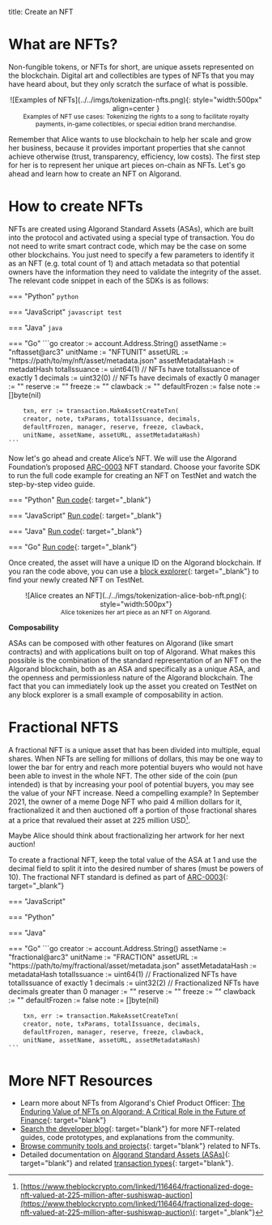 title: Create an NFT

# What are NFTs?

Non-fungible tokens, or NFTs for short, are unique assets represented on the blockchain. Digital art and collectibles are types of NFTs that you may have heard about, but they only scratch the surface of what is possible. 

<center>
![Examples of NFTs](../../imgs/tokenization-nfts.png){: style="width:500px" align=center }
<figcaption style="font-size:12px">Examples of NFT use cases: Tokenizing the rights to a song to facilitate royalty payments, in-game collectibles, or special edition brand merchandise.</figcaption>
</center>

Remember that Alice wants to use blockchain to help her scale and grow her business, because it provides important properties that she cannot achieve otherwise (trust, transparency, efficiency, low costs). The first step for her is to represent her unique art pieces on-chain as NFTs. Let's go ahead and learn how to create an NFT on Algorand.

# How to create NFTs
NFTs are created using Algorand Standard Assets (ASAs), which are built into the protocol and activated using a special type of transaction. You do not need to write smart contract code, which may be the case on some other blockchains. You just need to specify a few parameters to identify it as an NFT (e.g. total count of 1) and attach metadata so that potential owners have the information they need to validate the integrity of the asset. The relevant code snippet in each of the SDKs is as follows:

=== "Python"
    ```python
    ```

=== "JavaScript"
    ```javascript
	  test
    ```

=== "Java"
    ```java
    ```

=== "Go"
    ```go
    creator := account.Address.String()
	assetName := "nftasset@arc3"
	unitName := "NFTUNIT"
	assetURL := "https://path/to/my/nft/asset/metadata.json"
	assetMetadataHash := metadatHash
	totalIssuance := uint64(1)          // NFTs have totalIssuance of exactly 1
	decimals := uint32(0)               // NFTs have decimals of exactly 0
	manager := ""
	reserve := ""
	freeze := ""
	clawback := ""
	defaultFrozen := false
	note := []byte(nil)

    	txn, err := transaction.MakeAssetCreateTxn(
		creator, note, txParams, totalIssuance, decimals,
		defaultFrozen, manager, reserve, freeze, clawback,
		unitName, assetName, assetURL, assetMetadataHash)
    ```


Now let's go ahead and create Alice’s NFT. We will use the Algorand Foundation’s proposed [ARC-0003](https://github.com/algorandfoundation/ARCs/blob/main/ARCs/arc-0003.md) NFT standard. Choose your favorite SDK to run the full code example for creating an NFT on TestNet and watch the step-by-step video guide.

=== "Python"
    [Run code](https://replit.com/@Algorand/CreateNFT#main.py){: target="_blank"}

=== "JavaScript"
    [Run code](https://replit.com/@Algorand/CreateNFTJavaScript#index.js){: target="_blank"}

=== "Java"
    [Run code](https://replit.com/@Algorand/CreateNFTJava#Main.java){: target="_blank"}

=== "Go"
    [Run code](https://replit.com/@Algorand/CreateNFTGo#Main.go){: target="_blank"}

Once created, the asset will have a unique ID on the Algorand blockchain. If you ran the code above, you can use a [block explorer](../../../../ecosystem-projects/?tags=block-explorers){: target="_blank"} to find your newly created NFT on TestNet.

<center>
![Alice creates an NFT](../../imgs/tokenization-alice-bob-nft.png){: style="width:500px"}
<figcaption style="font-size:12px">Alice tokenizes her art piece as an NFT on Algorand.</figcaption>
</center>

**Composability**

ASAs can be composed with other features on Algorand (like smart contracts) and with applications built on top of Algorand. What makes this possible is the combination of the standard representation of an NFT on the Algorand blockchain, both as an ASA and specifically as a unique ASA, and the openness and permissionless nature of the Algorand blockchain. The fact that you can immediately look up the asset you created on TestNet on any block explorer is a small example of composability in action. 

# Fractional NFTS

A fractional NFT is a unique asset that has been divided into multiple, equal shares. When NFTs are selling for millions of dollars, this may be one way to lower the bar for entry and reach more potential buyers who would not have been able to invest in the whole NFT. The other side of the coin (pun intended) is that by increasing your pool of potential buyers, you may see the value of your NFT increase. Need a compelling example? In September 2021, the owner of a meme Doge NFT who paid 4 million dollars for it, fractionalized it and then auctioned off a portion of those fractional shares at a price that revalued their asset at 225 million USD[^1].

[^1]: [https://www.theblockcrypto.com/linked/116464/fractionalized-doge-nft-valued-at-225-million-after-sushiswap-auction](https://www.theblockcrypto.com/linked/116464/fractionalized-doge-nft-valued-at-225-million-after-sushiswap-auction){: target="_blank"}

Maybe Alice should think about fractionalizing her artwork for her next auction!
 
To create a fractional NFT, keep the total value of the ASA at 1 and use the decimal field to split it into the desired number of shares (must be powers of 10). The fractional NFT standard is defined as part of [ARC-0003](https://github.com/algorandfoundation/ARCs/blob/main/ARCs/arc-0003.md){: target="_blank"}

=== "JavaScript"
    ```
    ```

=== "Python"
    ```
    ```

=== "Java"
    ```
    ```

=== "Go"
    ```go
    creator := account.Address.String()
	assetName := "fractional@arc3"
	unitName := "FRACTION"
	assetURL := "https://path/to/my/fractional/asset/metadata.json"
	assetMetadataHash := metadataHash
	totalIssuance := uint64(1)          // Fractionalized NFTs have totalIssuance of exactly 1
	decimals := uint32(2)               // Fractionalized NFTs have decimals greater than 0
	manager := ""
	reserve := ""
	freeze := ""
	clawback := ""
	defaultFrozen := false
	note := []byte(nil)

    	txn, err := transaction.MakeAssetCreateTxn(
		creator, note, txParams, totalIssuance, decimals,
		defaultFrozen, manager, reserve, freeze, clawback,
		unitName, assetName, assetURL, assetMetadataHash)
    ```

# More NFT Resources

- Learn more about NFTs from Algorand's Chief Product Officer: [The Enduring Value of NFTs on Algorand: A Critical Role in the Future of Finance](https://www.algorand.com/resources/blog/the-enduring-value-of-nfts-on-algorand){: target="blank"}
- [Search the developer blog](../../../../blog/?query=nfts){: target="blank"} for more NFT-related guides, code prototypes, and explanations from the community.
- [Browse community tools and projects](../../../../ecosystem-projects/?tags=nfts){: target="blank"} related to NFTs.
- Detailed documentation on [Algorand Standard Assets (ASAs)](../../../get-details/asa/){: target="blank"} and related [transaction types](../../../get-details/transactions/#asset-configuration-transaction){: target="blank"}.
